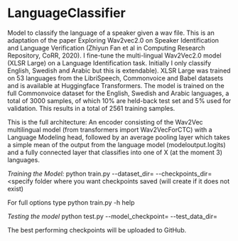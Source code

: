 # LanguageClassifier
Model to classify the language of a speaker given a wav file. 
This is an adaptation of the paper Exploring Wav2vec2.0 on Speaker Identification and Language Verification (Zhiyun Fan et al in Computing Research Repository, CoRR, 2020).
I fine-tune the multi-lingual Wav2Vec2.0 model (XLSR Large) on a Language Identification task. Initially I only classify English, Swedish and Arabic but this is extendable). XLSR Large was trained on 53 languages from the LibriSpeech, Commonvoice and Babel datasets and is available at Huggingface Transformers.
The model is trained on the full Commonvoice dataset for the English, Swedish and Arabic languages, a total of 3000 samples, of which 10% are held-back test set and 5% used for validation. This results in a total of 2561 training samples.

This is the full architecture:
An encoder consisting of the Wav2Vec multilingual model (from transformers import Wav2VecForCTC) with a Language Modeling head, followed by an average pooling layer which takes a simple mean of the output from the language model (modeloutput.logits) and a fully connected layer that classifies into one of X (at the moment 3) languages.

*Training the Model:*
python train.py --dataset_dir=<specify path to training data directory> --checkpoints_dir=<specify folder where you want checkpoints saved (will create if it does not exist)

For full options type python train.py -h help

*Testing the model*
python test.py --model_checkpoint= <specify path to model checkpoint to test> --test_data_dir=<specify path to test data directory>

The best performing checkpoints will be uploaded to GitHub.
